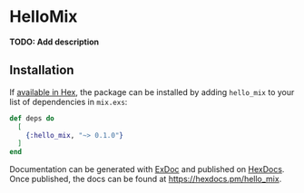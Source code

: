 # HelloMix

**TODO: Add description**

## Installation

If [available in Hex](https://hex.pm/docs/publish), the package can be installed
by adding `hello_mix` to your list of dependencies in `mix.exs`:

```elixir
def deps do
  [
    {:hello_mix, "~> 0.1.0"}
  ]
end
```

Documentation can be generated with [ExDoc](https://github.com/elixir-lang/ex_doc)
and published on [HexDocs](https://hexdocs.pm). Once published, the docs can
be found at <https://hexdocs.pm/hello_mix>.

